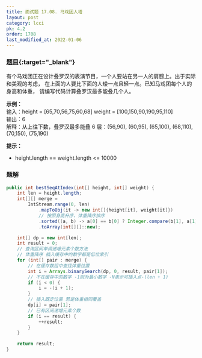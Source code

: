 ```yaml
---
title: 面试题 17.08. 马戏团人塔
layout: post
category: lcci
pk: 4.2
order: 1708
last_modified_at: 2022-01-06
---
```


### [题目](https://leetcode-cn.com/circus-tower-lcci/){:target="_blank"}

有个马戏团正在设计叠罗汉的表演节目，一个人要站在另一人的肩膀上。出于实际和美观的考虑，
在上面的人要比下面的人矮一点且轻一点。已知马戏团每个人的身高和体重，
请编写代码计算叠罗汉最多能叠几个人。

**示例：**  
输入：height = [65,70,56,75,60,68] weight = [100,150,90,190,95,110]  
输出：6  
解释：从上往下数，叠罗汉最多能叠 6 层：(56,90), (60,95), (65,100), (68,110), (70,150), (75,190)

**提示：**
- height.length == weight.length <= 10000

### 题解

```java
public int bestSeqAtIndex(int[] height, int[] weight) {
    int len = height.length;
    int[][] merge =
        IntStream.range(0, len)
            .mapToObj(it -> new int[]{height[it], weight[it]})
            // 按照身高升序、体重降序排序
            .sorted((a, b) -> a[0] == b[0] ? Integer.compare(b[1], a[1]) : Integer.compare(a[0], b[0]))
            .toArray(int[][]::new);

    int[] dp = new int[len];
    int result = 0;
    // 查询区间单调递增元素个数方法
    // 体重降序 插入缓存中的数字都是低位索引
    for (int[] pair : merge) {
        // 在缓存数组中查找体重位置
        int i = Arrays.binarySearch(dp, 0, result, pair[1]);
        // 不在缓存中的数字 -1则为最小数字 -N表示可插入点-(len + 1)
        if (i < 0) {
            i = -(i + 1);
        }
        // 插入既定位置 若是体重相同覆盖
        dp[i] = pair[1];
        // 已有区间递增元素个数
        if (i == result) {
            ++result;
        }
    }

    return result;
}
```